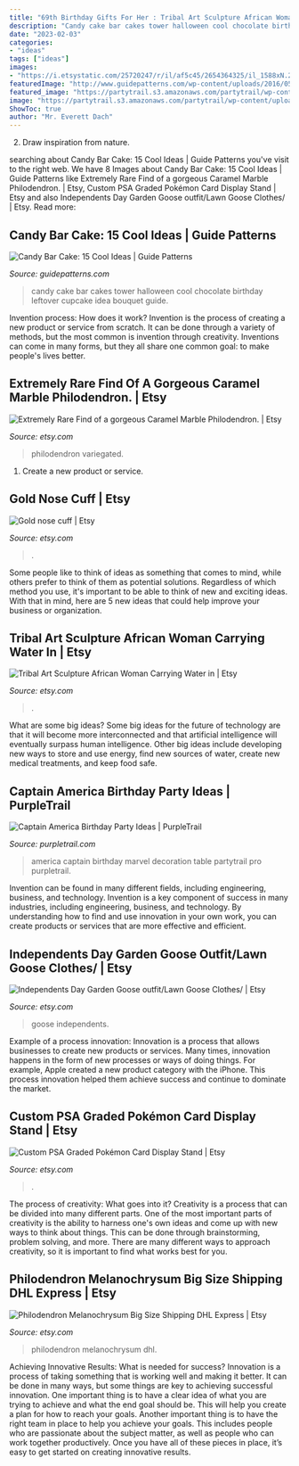```yaml
---
title: "69th Birthday Gifts For Her : Tribal Art Sculpture African Woman Carrying Water In"
description: "Candy cake bar cakes tower halloween cool chocolate birthday leftover cupcake idea bouquet guide"
date: "2023-02-03"
categories:
- "ideas"
tags: ["ideas"]
images:
- "https://i.etsystatic.com/25720247/r/il/af5c45/2654364325/il_1588xN.2654364325_sr62.jpg"
featuredImage: "http://www.guidepatterns.com/wp-content/uploads/2016/05/Candy-Bar-Cake-Tower.jpg"
featured_image: "https://partytrail.s3.amazonaws.com/partytrail/wp-content/uploads/2013/06/capnamericaflickr.jpg"
image: "https://partytrail.s3.amazonaws.com/partytrail/wp-content/uploads/2013/06/capnamericaflickr.jpg"
ShowToc: true
author: "Mr. Everett Dach"
---
```



2. Draw inspiration from nature.

	

		
searching about Candy Bar Cake: 15 Cool Ideas | Guide Patterns you've visit to the right web. We have 8 Images about Candy Bar Cake: 15 Cool Ideas | Guide Patterns like Extremely Rare Find of a gorgeous Caramel Marble Philodendron. | Etsy, Custom PSA Graded Pokémon Card Display Stand | Etsy and also Independents Day Garden Goose outfit/Lawn Goose Clothes/ | Etsy. Read more:
		
    
## Candy Bar Cake: 15 Cool Ideas | Guide Patterns

<img loading=lazy src="http://www.guidepatterns.com/wp-content/uploads/2016/05/Candy-Bar-Cake-Tower.jpg" onerror="this.onerror=null;this.src='https://tse4.mm.bing.net/th?id=OIP._NijI6EXHaDdxrNvoebJhgHaJ4&amp;pid=15.1';" alt="Candy Bar Cake: 15 Cool Ideas | Guide Patterns">

_Source: guidepatterns.com_

>candy cake bar cakes tower halloween cool chocolate birthday leftover cupcake idea bouquet guide. 

	

Invention process: How does it work?
Invention is the process of creating a new product or service from scratch. It can be done through a variety of methods, but the most common is invention through creativity. Inventions can come in many forms, but they all share one common goal: to make people's lives better.

    
## Extremely Rare Find Of A Gorgeous Caramel Marble Philodendron. | Etsy

<img loading=lazy src="https://i.etsystatic.com/25720247/r/il/af5c45/2654364325/il_1588xN.2654364325_sr62.jpg" onerror="this.onerror=null;this.src='https://tse3.mm.bing.net/th?id=OIP.oqpeC9RcJ1p_Q6h2Y9yCwQHaJ3&amp;pid=15.1';" alt="Extremely Rare Find of a gorgeous Caramel Marble Philodendron. | Etsy">

_Source: etsy.com_

>philodendron variegated. 

	

1. Create a new product or service.

    
## Gold Nose Cuff | Etsy

<img loading=lazy src="https://i.etsystatic.com/27849976/r/il/783ec9/3097158458/il_1588xN.3097158458_n782.jpg" onerror="this.onerror=null;this.src='https://tse3.mm.bing.net/th?id=OIP.YiEBF64lCaa0GWvWXycGQQHaJ3&amp;pid=15.1';" alt="Gold nose cuff | Etsy">

_Source: etsy.com_

>. 

	

Some people like to think of ideas as something that comes to mind, while others prefer to think of them as potential solutions. Regardless of which method you use, it's important to be able to think of new and exciting ideas. With that in mind, here are 5 new ideas that could help improve your business or organization.

    
## Tribal Art Sculpture African Woman Carrying Water In | Etsy

<img loading=lazy src="https://i.etsystatic.com/6365928/r/il/f78f27/541957100/il_1588xN.541957100_apwr.jpg" onerror="this.onerror=null;this.src='https://tse4.mm.bing.net/th?id=OIP.qUONZc0jqLdctPmQ5Vop5QHaJ7&amp;pid=15.1';" alt="Tribal Art Sculpture African Woman Carrying Water in | Etsy">

_Source: etsy.com_

>. 

	

What are some big ideas?
Some big ideas for the future of technology are that it will become more interconnected and that artificial intelligence will eventually surpass human intelligence. Other big ideas include developing new ways to store and use energy, find new sources of water, create new medical treatments, and keep food safe.

    
## Captain America Birthday Party Ideas | PurpleTrail

<img loading=lazy src="https://partytrail.s3.amazonaws.com/partytrail/wp-content/uploads/2013/06/capnamericaflickr.jpg" onerror="this.onerror=null;this.src='https://tse4.mm.bing.net/th?id=OIP.zNId77DR953IP1dUZx8dgAHaFl&amp;pid=15.1';" alt="Captain America Birthday Party Ideas | PurpleTrail">

_Source: purpletrail.com_

>america captain birthday marvel decoration table partytrail pro purpletrail. 

	

Invention can be found in many different fields, including engineering, business, and technology.
Invention is a key component of success in many industries, including engineering, business, and technology. By understanding how to find and use innovation in your own work, you can create products or services that are more effective and efficient.

    
## Independents Day Garden Goose Outfit/Lawn Goose Clothes/ | Etsy

<img loading=lazy src="https://i.etsystatic.com/8108672/r/il/577629/3150571099/il_1588xN.3150571099_qq3x.jpg" onerror="this.onerror=null;this.src='https://tse3.mm.bing.net/th?id=OIP.uKfA7InahN-sIIrmQtlgKgHaNK&amp;pid=15.1';" alt="Independents Day Garden Goose outfit/Lawn Goose Clothes/ | Etsy">

_Source: etsy.com_

>goose independents. 

	

Example of a process innovation:
Innovation is a process that allows businesses to create new products or services. Many times, innovation happens in the form of new processes or ways of doing things. For example, Apple created a new product category with the iPhone. This process innovation helped them achieve success and continue to dominate the market.

    
## Custom PSA Graded Pokémon Card Display Stand | Etsy

<img loading=lazy src="https://i.etsystatic.com/27077493/r/il/16077d/3194723853/il_1588xN.3194723853_jhxm.jpg" onerror="this.onerror=null;this.src='https://tse2.mm.bing.net/th?id=OIP.Ogo3oKfxoewB-r30Ukn0kQHaJ3&amp;pid=15.1';" alt="Custom PSA Graded Pokémon Card Display Stand | Etsy">

_Source: etsy.com_

>. 

	

The process of creativity: What goes into it?
Creativity is a process that can be divided into many different parts. One of the most important parts of creativity is the ability to harness one's own ideas and come up with new ways to think about things. This can be done through brainstorming, problem solving, and more. There are many different ways to approach creativity, so it is important to find what works best for you.

    
## Philodendron Melanochrysum Big Size Shipping DHL Express | Etsy

<img loading=lazy src="https://i.etsystatic.com/26518199/r/il/4f3f24/3244060003/il_1588xN.3244060003_8k5y.jpg" onerror="this.onerror=null;this.src='https://tse3.mm.bing.net/th?id=OIP.vDyi0PDFQ5rX1m4WcpKOqAHaNI&amp;pid=15.1';" alt="Philodendron Melanochrysum Big Size Shipping DHL Express | Etsy">

_Source: etsy.com_

>philodendron melanochrysum dhl. 

	

Achieving Innovative Results: What is needed for success?
Innovation is a process of taking something that is working well and making it better. It can be done in many ways, but some things are key to achieving successful innovation. One important thing is to have a clear idea of what you are trying to achieve and what the end goal should be. This will help you create a plan for how to reach your goals. Another important thing is to have the right team in place to help you achieve your goals. This includes people who are passionate about the subject matter, as well as people who can work together productively. Once you have all of these pieces in place, it’s easy to get started on creating innovative results.

